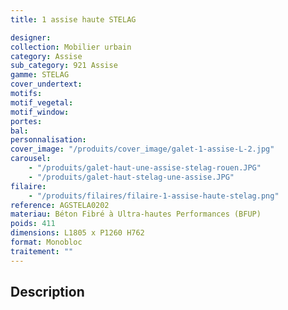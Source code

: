 ```yaml
---
title: 1 assise haute STELAG

designer:
collection: Mobilier urbain
category: Assise
sub_category: 921 Assise
gamme: STELAG
cover_undertext:
motifs:
motif_vegetal:
motif_window:
portes:
bal:
personnalisation:
cover_image: "/produits/cover_image/galet-1-assise-L-2.jpg"
carousel:
    - "/produits/galet-haut-une-assise-stelag-rouen.JPG"
    - "/produits/galet-haut-stelag-une-assise.JPG"
filaire:
    - "/produits/filaires/filaire-1-assise-haute-stelag.png"
reference: AGSTELA0202
materiau: Béton Fibré à Ultra-hautes Performances (BFUP)
poids: 411
dimensions: L1805 x P1260 H762
format: Monobloc
traitement: ""
---
```


## Description
